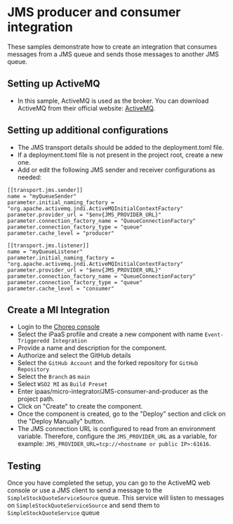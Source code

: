 # JMS producer and consumer integration

These samples demonstrate how to create an integration that consumes messages from a JMS queue and sends those messages to another JMS queue.

## Setting up ActiveMQ
- In this sample, ActiveMQ is used as the broker. You can download ActiveMQ from their official website: [ActiveMQ](https://activemq.apache.org/download.html).

## Setting up additional configurations
- The JMS transport details should be added to the deployment.toml file.
- If a deployment.toml file is not present in the project root, create a new one.
- Add or edit the following JMS sender and receiver configurations as needed:
```
[[transport.jms.sender]]
name = "myQueueSender"
parameter.initial_naming_factory = "org.apache.activemq.jndi.ActiveMQInitialContextFactory"
parameter.provider_url = "$env{JMS_PROVIDER_URL}"
parameter.connection_factory_name = "QueueConnectionFactory"
parameter.connection_factory_type = "queue"
parameter.cache_level = "producer"

[[transport.jms.listener]]
name = "myQueueListener"
parameter.initial_naming_factory = "org.apache.activemq.jndi.ActiveMQInitialContextFactory"
parameter.provider_url = "$env{JMS_PROVIDER_URL}"
parameter.connection_factory_name = "QueueConnectionFactory"
parameter.connection_factory_type = "queue"
parameter.cache_level = "consumer"

```

## Create a MI Integration
- Login to the [Choreo console](https://console.choreo.dev/)
- Select the iPaaS profile and create a new component with name `Event-Triggeredd Integration`
- Provide a name and description for the component.
- Authorize and select the GitHub details
- Select the `GitHub Account` and the forked repository for `GitHub Repository`
- Select the `Branch` as `main`
- Select `WSO2 MI` as `Build Preset`
- Enter ipaas/micro-integrator/JMS-consumer-and-producer as the project path.
- Click on "Create" to create the component.
- Once the component is created, go to the "Deploy" section and click on the "Deploy Manually" button.
- The JMS connection URL is configured to read from an environment variable. Therefore, configure the `JMS_PROVIDER_URL` as a variable, for example: `JMS_PROVIDER_URL=tcp://<hostname or public IP>:61616`.

## Testing

Once you have completed the setup, you can go to the ActiveMQ web console or use a JMS client to send a message to the `SimpleStockQuoteServiceSource` queue. This service will listen to messages on `SimpleStockQuoteServiceSource` and send them to `SimpleStockQuoteService` queue

